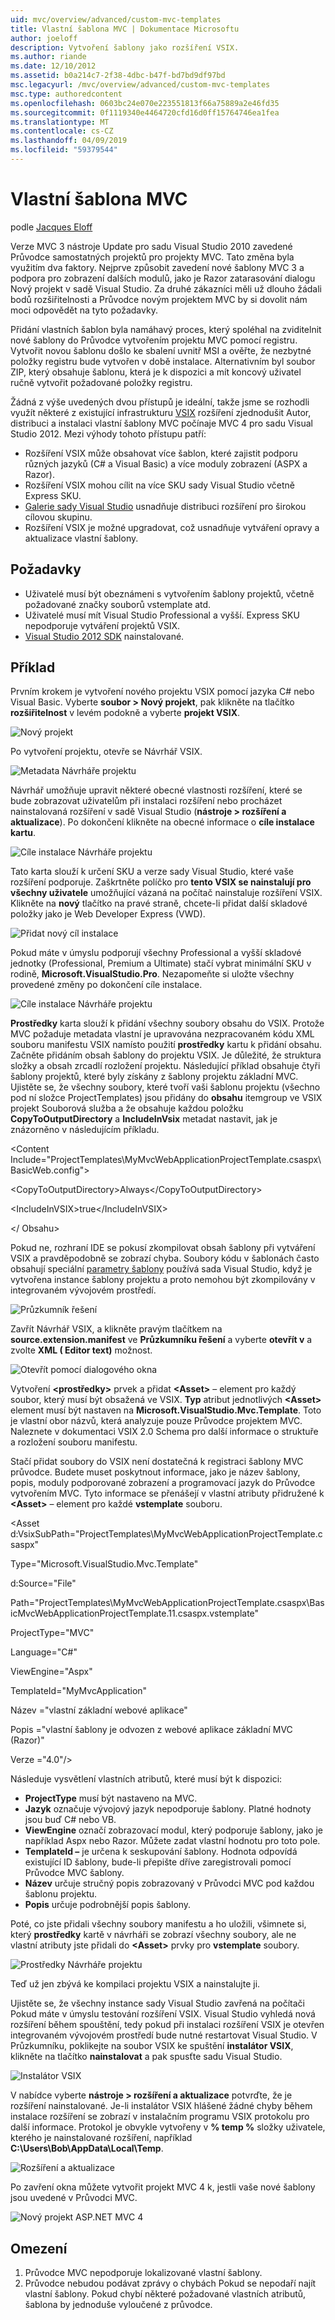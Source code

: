 ```yaml
---
uid: mvc/overview/advanced/custom-mvc-templates
title: Vlastní šablona MVC | Dokumentace Microsoftu
author: joeloff
description: Vytvoření šablony jako rozšíření VSIX.
ms.author: riande
ms.date: 12/10/2012
ms.assetid: b0a214c7-2f38-4dbc-b47f-bd7bd9df97bd
msc.legacyurl: /mvc/overview/advanced/custom-mvc-templates
msc.type: authoredcontent
ms.openlocfilehash: 0603bc24e070e223551813f66a75889a2e46fd35
ms.sourcegitcommit: 0f1119340e4464720cfd16d0ff15764746ea1fea
ms.translationtype: MT
ms.contentlocale: cs-CZ
ms.lasthandoff: 04/09/2019
ms.locfileid: "59379544"
---
```

# <a name="custom-mvc-template"></a>Vlastní šablona MVC

podle [Jacques Eloff](https://github.com/joeloff)

Verze MVC 3 nástroje Update pro sadu Visual Studio 2010 zavedené Průvodce samostatných projektů pro projekty MVC. Tato změna byla využitím dva faktory. Nejprve způsobit zavedení nové šablony MVC 3 a podpora pro zobrazení dalších modulů, jako je Razor zatarasování dialogu Nový projekt v sadě Visual Studio. Za druhé zákazníci měli už dlouho žádali bodů rozšiřitelnosti a Průvodce novým projektem MVC by si dovolit nám moci odpovědět na tyto požadavky.

Přidání vlastních šablon byla namáhavý proces, který spoléhal na zviditelnit nové šablony do Průvodce vytvořením projektu MVC pomocí registru. Vytvořit novou šablonu došlo ke sbalení uvnitř MSI a ověřte, že nezbytné položky registru bude vytvořen v době instalace. Alternativním byl soubor ZIP, který obsahuje šablonu, která je k dispozici a mít koncový uživatel ručně vytvořit požadované položky registru.

Žádná z výše uvedených dvou přístupů je ideální, takže jsme se rozhodli využít některé z existující infrastrukturu [VSIX](https://msdn.microsoft.com/library/ff363239.aspx) rozšíření zjednodušit Autor, distribuci a instalaci vlastní šablony MVC počínaje MVC 4 pro sadu Visual Studio 2012. Mezi výhody tohoto přístupu patří:

- Rozšíření VSIX může obsahovat více šablon, které zajistit podporu různých jazyků (C# a Visual Basic) a více moduly zobrazení (ASPX a Razor).
- Rozšíření VSIX mohou cílit na více SKU sady Visual Studio včetně Express SKU.
- [Galerie sady Visual Studio](https://visualstudiogallery.msdn.microsoft.com/) usnadňuje distribuci rozšíření pro širokou cílovou skupinu.
- Rozšíření VSIX je možné upgradovat, což usnadňuje vytváření opravy a aktualizace vlastní šablony.

## <a name="prerequisites"></a>Požadavky

- Uživatelé musí být obeznámeni s vytvořením šablony projektů, včetně požadované značky souborů vstemplate atd.
- Uživatelé musí mít Visual Studio Professional a vyšší. Express SKU nepodporuje vytváření projektů VSIX.
- [Visual Studio 2012 SDK](https://www.microsoft.com/download/details.aspx?id=30668) nainstalované.

## <a name="example"></a>Příklad

Prvním krokem je vytvoření nového projektu VSIX pomocí jazyka C# nebo Visual Basic. Vyberte **soubor > Nový projekt**, pak klikněte na tlačítko **rozšiřitelnost** v levém podokně a vyberte **projekt VSIX**.

![Nový projekt](custom-mvc-templates/_static/image1.jpg)

Po vytvoření projektu, otevře se Návrhář VSIX.

![Metadata Návrháře projektu](custom-mvc-templates/_static/image2.jpg)

Návrhář umožňuje upravit některé obecné vlastnosti rozšíření, které se bude zobrazovat uživatelům při instalaci rozšíření nebo procházet nainstalovaná rozšíření v sadě Visual Studio (**nástroje > rozšíření a aktualizace**). Po dokončení klikněte na obecné informace o **cíle instalace kartu**.

![Cíle instalace Návrháře projektu](custom-mvc-templates/_static/image3.jpg)

Tato karta slouží k určení SKU a verze sady Visual Studio, které vaše rozšíření podporuje. Zaškrtněte políčko pro **tento VSIX se nainstalují pro všechny uživatele** umožňující vázaná na počítač nainstaluje rozšíření VSIX. Klikněte na **nový** tlačítko na pravé straně, chcete-li přidat další skladové položky jako je Web Developer Express (VWD).

![Přidat nový cíl instalace](custom-mvc-templates/_static/image4.jpg)

Pokud máte v úmyslu podporují všechny Professional a vyšší skladové jednotky (Professional, Premium a Ultimate) stačí vybrat minimální SKU v rodině, **Microsoft.VisualStudio.Pro**. Nezapomeňte si uložte všechny provedené změny po dokončení cíle instalace.

![Cíle instalace Návrháře projektu](custom-mvc-templates/_static/image5.jpg)

**Prostředky** karta slouží k přidání všechny soubory obsahu do VSIX. Protože MVC požaduje metadata vlastní je upravována nezpracovaném kódu XML souboru manifestu VSIX namísto použití **prostředky** kartu k přidání obsahu. Začněte přidáním obsah šablony do projektu VSIX. Je důležité, že struktura složky a obsah zrcadlí rozložení projektu. Následující příklad obsahuje čtyři šablony projektů, které byly získány z šablony projektu základní MVC. Ujistěte se, že všechny soubory, které tvoří vaši šablonu projektu (všechno pod ní složce ProjectTemplates) jsou přidány do **obsahu** itemgroup ve VSIX projekt Souborová služba a že obsahuje každou položku  **CopyToOutputDirectory** a **IncludeInVsix** metadat nastavit, jak je znázorněno v následujícím příkladu.

&lt;Content Include=&quot;ProjectTemplates\MyMvcWebApplicationProjectTemplate.csaspx\BasicWeb.config&quot;&gt;

&lt;CopyToOutputDirectory&gt;Always&lt;/CopyToOutputDirectory&gt;

&lt;IncludeInVSIX&gt;true&lt;/IncludeInVSIX&gt;

&lt;/ Obsahu&gt;

Pokud ne, rozhraní IDE se pokusí zkompilovat obsah šablony při vytváření VSIX a pravděpodobně se zobrazí chyba. Soubory kódu v šablonách často obsahují speciální [parametry šablony](https://msdn.microsoft.com/library/eehb4faa(v=vs.110).aspx) používá sada Visual Studio, když je vytvořena instance šablony projektu a proto nemohou být zkompilovány v integrovaném vývojovém prostředí.

![Průzkumník řešení](custom-mvc-templates/_static/image6.jpg)

Zavřít Návrhář VSIX, a klikněte pravým tlačítkem na **source.extension.manifest** ve **Průzkumníku řešení** a vyberte **otevřít v** a zvolte **XML ( Editor text)** možnost.

![Otevřít pomocí dialogového okna](custom-mvc-templates/_static/image7.jpg)

Vytvoření **&lt;prostředky&gt;** prvek a přidat **&lt;Asset&gt;** – element pro každý soubor, který musí být obsažená ve VSIX. **Typ** atribut jednotlivých **&lt;Asset&gt;** element musí být nastaven na **Microsoft.VisualStudio.Mvc.Template**. Toto je vlastní obor názvů, která analyzuje pouze Průvodce projektem MVC. Naleznete v dokumentaci VSIX 2.0 Schema pro další informace o struktuře a rozložení souboru manifestu.

Stačí přidat soubory do VSIX není dostatečná k registraci šablony MVC průvodce. Budete muset poskytnout informace, jako je název šablony, popis, moduly podporované zobrazení a programovací jazyk do Průvodce vytvořením MVC. Tyto informace se přenášejí v vlastní atributy přidružené k **&lt;Asset&gt;** – element pro každé **vstemplate** souboru.

&lt;Asset d:VsixSubPath=&quot;ProjectTemplates\MyMvcWebApplicationProjectTemplate.csaspx&quot;

Type=&quot;Microsoft.VisualStudio.Mvc.Template&quot;

d:Source=&quot;File&quot;

Path=&quot;ProjectTemplates\MyMvcWebApplicationProjectTemplate.csaspx\BasicMvcWebApplicationProjectTemplate.11.csaspx.vstemplate&quot;

ProjectType=&quot;MVC&quot;

Language=&quot;C#&quot;

ViewEngine=&quot;Aspx&quot;

TemplateId=&quot;MyMvcApplication&quot;

Název =&quot;vlastní základní webové aplikace&quot;

Popis =&quot;vlastní šablony je odvozen z webové aplikace základní MVC (Razor)&quot;

Verze =&quot;4.0&quot;/&gt;

Následuje vysvětlení vlastních atributů, které musí být k dispozici:

- **ProjectType** musí být nastaveno na MVC.
- **Jazyk** označuje vývojový jazyk nepodporuje šablony. Platné hodnoty jsou buď C# nebo VB.
- **ViewEngine** označí zobrazovací modul, který podporuje šablony, jako je například Aspx nebo Razor. Můžete zadat vlastní hodnotu pro toto pole.
- **TemplateId –** je určena k seskupování šablony. Hodnota odpovídá existující ID šablony, bude-li přepište dříve zaregistrovali pomocí Průvodce MVC šablony.
- **Název** určuje stručný popis zobrazovaný v Průvodci MVC pod každou šablonu projektu.
- **Popis** určuje podrobnější popis šablony.

Poté, co jste přidali všechny soubory manifestu a ho uložili, všimnete si, který **prostředky** kartě v návrháři se zobrazí všechny soubory, ale ne vlastní atributy jste přidali do **&lt;Asset&gt;** prvky pro **vstemplate** soubory.

![Prostředky Návrháře projektu](custom-mvc-templates/_static/image8.jpg)

Teď už jen zbývá ke kompilaci projektu VSIX a nainstalujte ji.

Ujistěte se, že všechny instance sady Visual Studio zavřená na počítači Pokud máte v úmyslu testování rozšíření VSIX. Visual Studio vyhledá nová rozšíření během spouštění, tedy pokud při instalaci rozšíření VSIX je otevřen integrovaném vývojovém prostředí bude nutné restartovat Visual Studio. V Průzkumníku, poklikejte na soubor VSIX ke spuštění **instalátor VSIX**, klikněte na tlačítko **nainstalovat** a pak spusťte sadu Visual Studio.

![Instalátor VSIX](custom-mvc-templates/_static/image9.jpg)

V nabídce vyberte **nástroje > rozšíření a aktualizace** potvrďte, že je rozšíření nainstalované. Je-li instalátor VSIX hlášené žádné chyby během instalace rozšíření se zobrazí v instalačním programu VSIX protokolu pro další informace. Protokol je obvykle vytvořeny v **% temp %** složky uživatele, kterého je nainstalované rozšíření, například **C:\Users\Bob\AppData\Local\Temp**.

![Rozšíření a aktualizace](custom-mvc-templates/_static/image10.jpg)

Po zavření okna můžete vytvořit projekt MVC 4 k, jestli vaše nové šablony jsou uvedené v Průvodci MVC.

![Nový projekt ASP.NET MVC 4](custom-mvc-templates/_static/image11.jpg)

## <a name="limitations"></a>Omezení

1. Průvodce MVC nepodporuje lokalizované vlastní šablony.
2. Průvodce nebudou podávat zprávy o chybách Pokud se nepodaří najít vlastní šablony. Pokud chybí některé požadované vlastních atributů, šablona by jednoduše vyloučené z průvodce.
